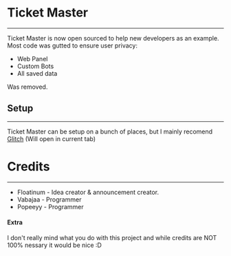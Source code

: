 # Ticket Master
---
Ticket Master is now open sourced to help new developers as an example. 
Most code was gutted to ensure user privacy:
* Web Panel
* Custom Bots
* All saved data

Was removed.
## Setup
___
Ticket Master can be setup on a bunch of places, but I mainly recomend [Glitch](https://glitch.com) (Will open in current tab)
# Credits
---
* Floatinum - Idea creator & announcement creator.
* Vabajaa - Programmer 
* Popeeyy - Programmer 


#### Extra
I don't really mind what you do with this project and while credits are NOT 100% nessary it would be nice :D